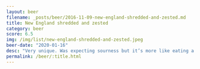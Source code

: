 ```yaml
---
layout: beer
filename: _posts/beer/2016-11-09-new-england-shredded-and-zested.md
title: New England shredded and zested
category: beer
score: 6.5
img: /img/list/new-england-shredded-and-zested.jpeg
beer-date: "2020-01-16"
desc: "Very unique. Was expecting sourness but it’s more like eating a bitter pie. Nice to start but now I feel like I’ve eaten a whole pie. Don’t order a pint"
permalink: /beer/:title.html
---
```

